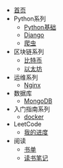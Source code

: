 <!--文件里面的目录，如果导航内容过多，可以写成嵌套的列表，会被渲染成下拉列表的形式 -->

* [首页](/)
* Python系列
  * [Python基础](python/basic_nav.md)
  * [Django](python/django_nav.md)
  * [爬虫](python/crawl_nav.md)
* 区块链系列
  * [比特币](blockchain/bitcoin_nav.md)
  * [以太坊](blockchain/etherum_nav.md)
* 运维系列
  - [Nginx](deploy/nginx_nav.md)
* 数据库
  * [MongoDB](database/mongodb_nav.md)
* 入门指南系列
  * [docker](quickstart/docker_nav.md)
* LeetCode
  * [我的进度](leetcode/leetcode_nav.md)
* 阅读
  * [书单](read/booklist.md)
  * [读书笔记](read/note_nav.md)

